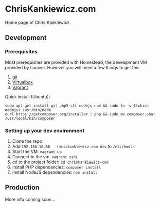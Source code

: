 ChrisKankiewicz.com
===================

Home page of Chris Kankiewicz.


Development
-----------

### Prerequisites

Most prerequisites are provided with Homestead, the development VM provided by
Laravel. However you will need a few things to get this

  1. [git](https://git-scm.com)
  2. [Virtualbox]()
  3. [Vagrant](https://www.vagrantup.com)

Quick install (Ubuntu):

    sudo apt-get install git php5-cli nodejs npm && sudo ln -s $(which nodejs) /usr/bin/node
    curl https://getcomposer.org/installer | php && sudo mv composer.phar /usr/local/bin/composer

### Setting up your dev environment

  1. Clone the repo
  2. Add `192.168.10.50   chriskankiewicz.com.dev` to `/etc/hosts`
  2. Start the VM: `vagrant up`
  3. Connect to the vm: `vagrant ssh`\
  4. cd to the project folder: `cd chriskankiewicz-com`
  5. Install PHP dependencies: `composer install`
  6. Install NodeJS dependencies: `npm install`


Production
----------

More info coming soon...
